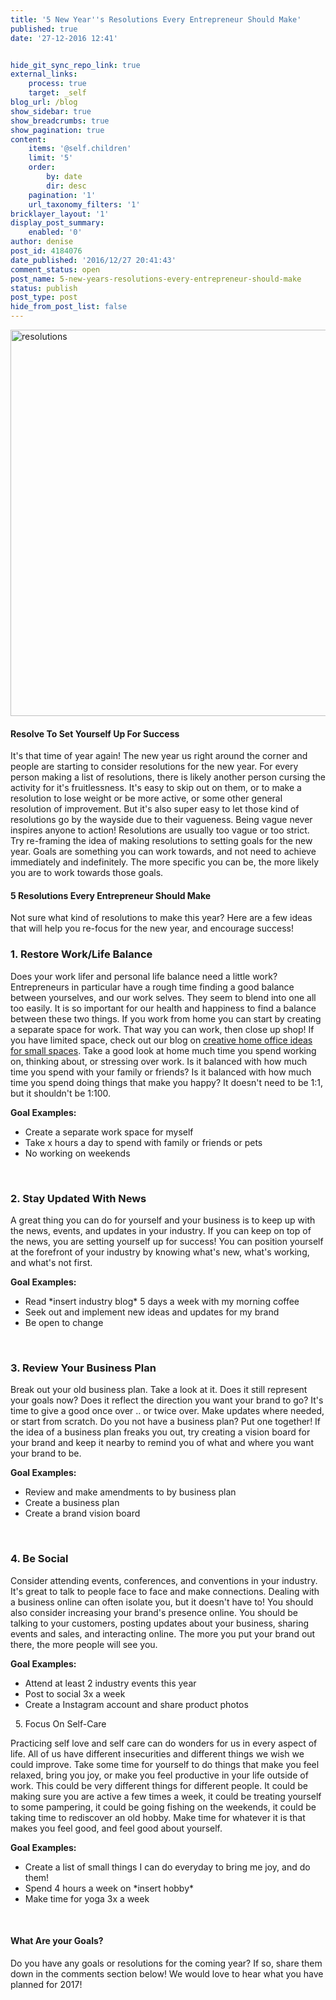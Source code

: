 ```yaml
---
title: '5 New Year''s Resolutions Every Entrepreneur Should Make'
published: true
date: '27-12-2016 12:41'


hide_git_sync_repo_link: true
external_links:
    process: true
    target: _self
blog_url: /blog
show_sidebar: true
show_breadcrumbs: true
show_pagination: true
content:
    items: '@self.children'
    limit: '5'
    order:
        by: date
        dir: desc
    pagination: '1'
    url_taxonomy_filters: '1'
bricklayer_layout: '1'
display_post_summary:
    enabled: '0'
author: denise
post_id: 4184076
date_published: '2016/12/27 20:41:43'
comment_status: open
post_name: 5-new-years-resolutions-every-entrepreneur-should-make
status: publish
post_type: post
hide_from_post_list: false
---
```


<img class="alignnone size-full wp-image-4185156" src="https://printaura.com/wp-content/uploads/2016/12/resolutions-fcbk.jpg" alt="resolutions " width="1186" height="618" />

<h4>Resolve To Set Yourself Up For Success</h4>
It's that time of year again! The new year us right around the corner and people are starting to consider resolutions for the new year. For every person making a list of resolutions, there is likely another person cursing the activity for it's fruitlessness. It's easy to skip out on them, or to make a resolution to lose weight or be more active, or some other general resolution of improvement. But it's also super easy to let those kind of resolutions go by the wayside due to their vagueness. Being vague never inspires anyone to action! Resolutions are usually too vague or too strict. Try re-framing the idea of making resolutions to setting goals for the new year. Goals are something you can work towards, and not need to achieve immediately and indefinitely. The more specific you can be, the more likely you are to work towards those goals.

<h4>5 Resolutions Every Entrepreneur Should Make</h4>
Not sure what kind of resolutions to make this year? Here are a few ideas that will help you re-focus for the new year, and encourage success!

<h3>1. Restore Work/Life Balance</h3>
Does your work lifer and personal life balance need a little work? Entrepreneurs in particular have a rough time finding a good balance between yourselves, and our work selves. They seem to blend into one all too easily. It is so important for our health and happiness to find a balance between these two things. If you work from home you can start by creating a separate space for work. That way you can work, then close up shop! If you have limited space, check out our blog on <a href="https://printaura.com/dose-of-inspiration-12-creative-home-office-ideas-for-small-spaces/" target="_blank">creative home office ideas for small spaces</a>. Take a good look at home much time you spend working on, thinking about, or stressing over work. Is it balanced with how much time you spend with your family or friends? Is it balanced with how much time you spend doing things that make you happy? It doesn't need to be 1:1, but it shouldn't be 1:100.

<strong>Goal Examples:</strong>
<ul>
 	<li>Create a separate work space for myself</li>
 	<li>Take x hours a day to spend with family or friends or pets</li>
 	<li>No working on weekends</li>
</ul>
&nbsp;
<h3>2. Stay Updated With News</h3>
A great thing you can do for yourself and your business is to keep up with the news, events, and updates in your industry. If you can keep on top of the news, you are setting yourself up for success! You can position yourself at the forefront of your industry by knowing what's new, what's working, and what's not first.

<strong>Goal Examples:</strong>
<ul>
 	<li>Read *insert industry blog* 5 days a week with my morning coffee</li>
 	<li>Seek out and implement new ideas and updates for my brand</li>
 	<li>Be open to change</li>
</ul>
&nbsp;
<h3>3. Review Your Business Plan</h3>
Break out your old business plan. Take a look at it. Does it still represent your goals now? Does it reflect the direction you want your brand to go? It's time to give a good once over .. or twice over. Make updates where needed, or start from scratch. Do you not have a business plan? Put one together! If the idea of a business plan freaks you out, try creating a vision board for your brand and keep it nearby to remind you of what and where you want your brand to be.

<strong>Goal Examples:</strong>
<ul>
 	<li>Review and make amendments to by business plan</li>
 	<li>Create a business plan</li>
 	<li>Create a brand vision board</li>
</ul>
&nbsp;
<h3>4. Be Social</h3>
Consider attending events, conferences, and conventions in your industry. It's great to talk to people face to face and make connections. Dealing with a business online can often isolate you, but it doesn't have to! You should also consider increasing your brand's presence online. You should be talking to your customers, posting updates about your business, sharing events and sales, and interacting online. The more you put your brand out there, the more people will see you.

<strong>Goal Examples:</strong>
<ul>
 	<li>Attend at least 2 industry events this year</li>
 	<li>Post to social 3x a week</li>
 	<li>Create a Instagram account and share product photos</li>
</ul>
&nbsp;
5. Focus On Self-Care

Practicing self love and self care can do wonders for us in every aspect of life. All of us have different insecurities and different things we wish we could improve. Take some time for yourself to do things that make you feel relaxed, bring you joy, or make you feel productive in your life outside of work. This could be very different things for different people. It could be making sure you are active a few times a week, it could be treating yourself to some pampering, it could be going fishing on the weekends, it could be taking time to rediscover an old hobby. Make time for whatever it is that makes you feel good, and feel good about yourself.

<strong>Goal Examples:</strong>
<ul>
 	<li>Create a list of small things I can do everyday to bring me joy, and do them!</li>
 	<li>Spend 4 hours a week on *insert hobby*</li>
 	<li>Make time for yoga 3x a week</li>
</ul>
&nbsp;
<h4>What Are your Goals?</h4>
Do you have any goals or resolutions for the coming year? If so, share them down in the comments section below! We would love to hear what you have planned for 2017!